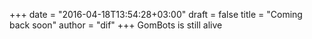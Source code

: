 +++
date = "2016-04-18T13:54:28+03:00"
draft = false
title = "Coming back soon"
author = "dif"
+++
GomBots is still alive

